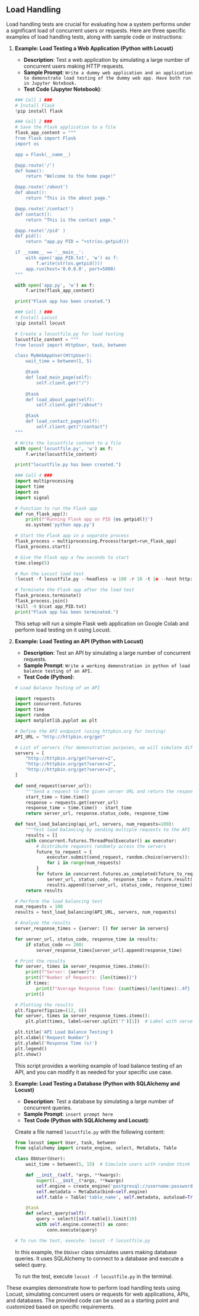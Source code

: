 ## Load Handling
Load handling tests are crucial for evaluating how a system performs under a significant load of concurrent users or requests. Here are three specific examples of load handling tests, along with sample code or instructions:

1. **Example: Load Testing a Web Application (Python with Locust)**

   - **Description**: Test a web application by simulating a large number of concurrent users making HTTP requests.
   - **Sample Prompt**: ```Write a dummy web application and an application to demonstrate load testing of the dummy web app. Have both run in Jupyter Notebook.```
   - **Test Code (Jupyter Notebook)**:

   ```python
   ### Cell 1 ###
   # Install Flask
   !pip install flask
   
   ### Cell 2 ###
   # Save the Flask application to a file
   flask_app_content = """
   from flask import Flask
   import os
   
   app = Flask(__name__)
   
   @app.route('/')
   def home():
       return "Welcome to the home page!"
   
   @app.route('/about')
   def about():
       return "This is the about page."
   
   @app.route('/contact')
   def contact():
       return "This is the contact page."
   
   @app.route('/pid' )
   def pid():
       return "app.py PID = "+str(os.getpid())
   
   if __name__ == '__main__':
       with open('app_PID.txt', 'w') as f:
           f.write(str(os.getpid()))
       app.run(host='0.0.0.0', port=5000)
   """
   
   with open('app.py', 'w') as f:
       f.write(flask_app_content)
   
   print("Flask app has been created.")
   
   ### Cell 3 ###
   # Install Locust
   !pip install locust
   
   # Create a locustfile.py for load testing
   locustfile_content = """
   from locust import HttpUser, task, between
   
   class MyWebAppUser(HttpUser):
       wait_time = between(1, 5)
   
       @task
       def load_main_page(self):
           self.client.get("/")
           
       @task
       def load_about_page(self):
           self.client.get("/about")
   
       @task
       def load_contact_page(self):
           self.client.get("/contact")
   """
   
   # Write the locustfile content to a file
   with open('locustfile.py', 'w') as f:
       f.write(locustfile_content)
   
   print("locustfile.py has been created.")
   
   ### Cell 4 ###
   import multiprocessing
   import time
   import os
   import signal
   
   # Function to run the Flask app
   def run_flask_app():
       print(f"Running Flask app on PID {os.getpid()}")
       os.system('python app.py')
   
   # Start the Flask app in a separate process
   flask_process = multiprocessing.Process(target=run_flask_app)
   flask_process.start()
   
   # Give the Flask app a few seconds to start
   time.sleep(5)
   
   # Run the Locust load test
   !locust -f locustfile.py --headless -u 100 -r 10 -t 1m --host http://0.0.0.0:5000
   
   # Terminate the Flask app after the load test
   flask_process.terminate()
   flask_process.join()
   !kill -9 $(cat app_PID.txt)
   print("Flask app has been terminated.")
   ```

   This setup will run a simple Flask web application on Google Colab and perform load testing on it using Locust.

2. **Example: Load Testing an API (Python with Locust)**

   - **Description**: Test an API by simulating a large number of concurrent requests.
   - **Sample Prompt**: ```Write a working demonstration in python of load balance testing of an API.```
   - **Test Code (Python)**:
   ```python
   # Load Balance Testing of an API
   
   import requests
   import concurrent.futures
   import time
   import random
   import matplotlib.pyplot as plt
   
   # Define the API endpoint (using httpbin.org for testing)
   API_URL = "http://httpbin.org/get"
   
   # List of servers (for demonstration purposes, we will simulate different instances)
   servers = [
       "http://httpbin.org/get?server=1",
       "http://httpbin.org/get?server=2",
       "http://httpbin.org/get?server=3",
   ]
   
   def send_request(server_url):
       """Send a request to the given server URL and return the response time."""
       start_time = time.time()
       response = requests.get(server_url)
       response_time = time.time() - start_time
       return server_url, response.status_code, response_time
   
   def test_load_balancing(api_url, servers, num_requests=100):
       """Test load balancing by sending multiple requests to the API endpoint."""
       results = []
       with concurrent.futures.ThreadPoolExecutor() as executor:
           # Distribute requests randomly across the servers
           future_to_request = {
               executor.submit(send_request, random.choice(servers)): i
               for i in range(num_requests)
           }
           for future in concurrent.futures.as_completed(future_to_request):
               server_url, status_code, response_time = future.result()
               results.append((server_url, status_code, response_time))
       return results
   
   # Perform the load balancing test
   num_requests = 100
   results = test_load_balancing(API_URL, servers, num_requests)
   
   # Analyze the results
   server_response_times = {server: [] for server in servers}
   
   for server_url, status_code, response_time in results:
       if status_code == 200:
           server_response_times[server_url].append(response_time)
   
   # Print the results
   for server, times in server_response_times.items():
       print(f"Server: {server}")
       print(f"Number of Requests: {len(times)}")
       if times:
           print(f"Average Response Time: {sum(times)/len(times):.4f} seconds")
       print()
   
   # Plotting the results
   plt.figure(figsize=(12, 6))
   for server, times in server_response_times.items():
       plt.plot(times, label=server.split('?')[1])  # Label with server number
   
   plt.title('API Load Balance Testing')
   plt.xlabel('Request Number')
   plt.ylabel('Response Time (s)')
   plt.legend()
   plt.show()
   ```

   This script provides a working example of load balance testing of an API, and you can modify it as needed for your specific use case.

3. **Example: Load Testing a Database (Python with SQLAlchemy and Locust)**

   - **Description**: Test a database by simulating a large number of concurrent queries.
   - **Sample Prompt**: ```insert prompt here```
   - **Test Code (Python with SQLAlchemy and Locust)**:

   Create a file named `locustfile.py` with the following content:

   ```python
   from locust import User, task, between
   from sqlalchemy import create_engine, select, MetaData, Table

   class DbUser(User):
       wait_time = between(5, 15)  # Simulate users with random think times between requests

       def __init__(self, *args, **kwargs):
           super().__init__(*args, **kwargs)
           self.engine = create_engine('postgresql://username:password@localhost:5432/database')
           self.metadata = MetaData(bind=self.engine)
           self.table = Table('table_name', self.metadata, autoload=True)

       @task
       def select_query(self):
           query = select([self.table]).limit(10)
           with self.engine.connect() as conn:
               conn.execute(query)

   # To run the test, execute: locust -f locustfile.py
   ```

   In this example, the `DbUser` class simulates users making database queries. It uses SQLAlchemy to connect to a database and execute a select query.

   To run the test, execute `locust -f locustfile.py` in the terminal.

These examples demonstrate how to perform load handling tests using Locust, simulating concurrent users or requests for web applications, APIs, and databases. The provided code can be used as a starting point and customized based on specific requirements.
